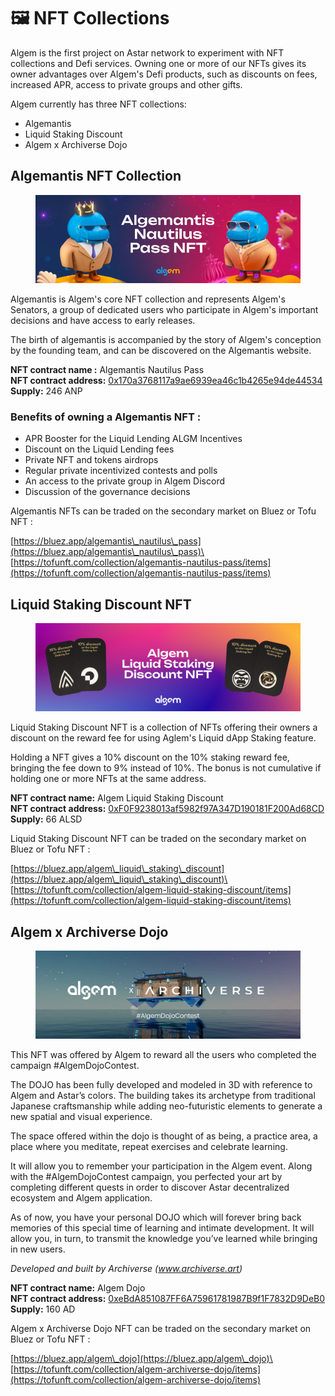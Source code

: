 # 🖼 NFT Collections

Algem is the first project on Astar network to experiment with NFT collections and Defi services. Owning one or more of our NFTs gives its owner advantages over Algem's Defi products, such as discounts on fees, increased APR, access to private groups and other gifts.

Algem currently has three NFT collections:

* Algemantis
* Liquid Staking Discount
* Algem x Archiverse Dojo

## Algemantis NFT Collection

<figure><img src="../.gitbook/assets/Banner.png" alt=""><figcaption></figcaption></figure>

Algemantis is Algem's core NFT collection and represents Algem's Senators, a group of dedicated users who participate in Algem's important decisions and have access to early releases.

The birth of algemantis is accompanied by the story of Algem's conception by the founding team, and can be discovered on the Algemantis website.

**NFT contract name :** Algemantis Nautilus Pass\
**NFT contract address:** [0x170a3768117a9ae6939ea46c1b4265e94de44534](https://blockscout.com/astar/address/0x170a3768117A9Ae6939EA46c1b4265e94De44534)\
**Supply:** 246 ANP

### Benefits of owning a Algemantis NFT :

* APR Booster for the Liquid Lending ALGM Incentives
* Discount on the Liquid Lending fees
* Private NFT and tokens airdrops
* Regular private incentivized contests and polls
* An access to the private group in Algem Discord
* Discussion of the governance decisions

Algemantis NFTs can be traded on the secondary market on Bluez or Tofu NFT :

[https://bluez.app/algemantis\_nautilus\_pass](https://bluez.app/algemantis\_nautilus\_pass)\
[https://tofunft.com/collection/algemantis-nautilus-pass/items](https://tofunft.com/collection/algemantis-nautilus-pass/items)

## Liquid Staking Discount NFT

<figure><img src="../.gitbook/assets/Tofu NFT Banner.png" alt=""><figcaption></figcaption></figure>

Liquid Staking Discount NFT is a collection of NFTs offering their owners a discount on the reward fee for using Aglem's Liquid dApp Staking feature.

Holding a NFT gives a 10% discount on the 10% staking reward fee, bringing the fee down to 9% instead of 10%. The bonus is not cumulative if holding one or more NFTs at the same address.

**NFT contract name:** Algem Liquid Staking Discount\
**NFT contract address:** [0xF0F9238013af5982f97A347D190181F200Ad68CD](https://blockscout.com/astar/token/0xF0F9238013af5982f97A347D190181F200Ad68CD/token-transfers)\
**Supply:** 66 ALSD

Liquid Staking Discount NFT can be traded on the secondary market on Bluez or Tofu NFT :

[https://bluez.app/algem\_liquid\_staking\_discount](https://bluez.app/algem\_liquid\_staking\_discount)\
[https://tofunft.com/collection/algem-liquid-staking-discount/items](https://tofunft.com/collection/algem-liquid-staking-discount/items)

## Algem x Archiverse Dojo

<figure><img src="../.gitbook/assets/HeaderTofu_Algem-Archiverse.png" alt=""><figcaption></figcaption></figure>

This NFT was offered by Algem to reward all the users who completed the campaign #AlgemDojoContest.

The DOJO has been fully developed and modeled in 3D with reference to Algem and Astar’s colors. The building takes its archetype from traditional Japanese craftsmanship while adding neo-futuristic elements to generate a new spatial and visual experience.

The space offered within the dojo is thought of as being, a practice area, a place where you meditate, repeat exercises and celebrate learning.

It will allow you to remember your participation in the Algem event. Along with the #AlgemDojoContest campaign, you perfected your art by completing different quests in order to discover Astar decentralized ecosystem and Algem application.

As of now, you have your personal DOJO which will forever bring back memories of this special time of learning and intimate development. It will allow you, in turn, to transmit the knowledge you’ve learned while bringing in new users.

_Developed and built by Archiverse (www.archiverse.art)_

**NFT contract name:** Algem Dojo\
**NFT contract address:** [0xeBdA851087FF6A75961781987B9f1F7832D9DeB0](https://blockscout.com/astar/token/0xeBdA851087FF6A75961781987B9f1F7832D9DeB0/token-transfers)\
**Supply:** 160 AD

Algem x Archiverse Dojo NFT can be traded on the secondary market on Bluez or Tofu NFT :

[https://bluez.app/algem\_dojo](https://bluez.app/algem\_dojo)\
[https://tofunft.com/collection/algem-archiverse-dojo/items](https://tofunft.com/collection/algem-archiverse-dojo/items)
